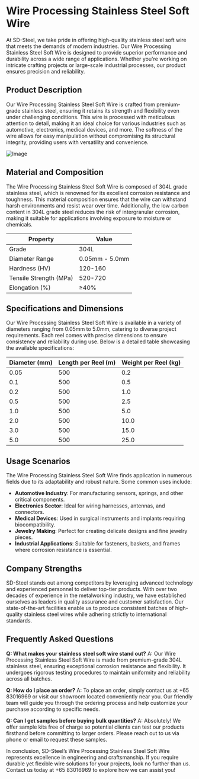 # Wire Processing Stainless Steel Soft Wire

At SD-Steel, we take pride in offering high-quality stainless steel soft wire that meets the demands of modern industries. Our Wire Processing Stainless Steel Soft Wire is designed to provide superior performance and durability across a wide range of applications. Whether you're working on intricate crafting projects or large-scale industrial processes, our product ensures precision and reliability.

## Product Description

Our Wire Processing Stainless Steel Soft Wire is crafted from premium-grade stainless steel, ensuring it retains its strength and flexibility even under challenging conditions. This wire is processed with meticulous attention to detail, making it an ideal choice for various industries such as automotive, electronics, medical devices, and more. The softness of the wire allows for easy manipulation without compromising its structural integrity, providing users with versatility and convenience.

![Image](https://github.com/user-attachments/assets/2567258e-e124-4816-932d-1809bd27ef0b)

## Material and Composition

The Wire Processing Stainless Steel Soft Wire is composed of 304L grade stainless steel, which is renowned for its excellent corrosion resistance and toughness. This material composition ensures that the wire can withstand harsh environments and resist wear over time. Additionally, the low carbon content in 304L grade steel reduces the risk of intergranular corrosion, making it suitable for applications involving exposure to moisture or chemicals.

| Property              | Value            |
|-----------------------|------------------|
| Grade                 | 304L             |
| Diameter Range        | 0.05mm - 5.0mm   |
| Hardness (HV)         | 120-160          |
| Tensile Strength (MPa)| 520-720          |
| Elongation (%)        | ≥40%             |

## Specifications and Dimensions

Our Wire Processing Stainless Steel Soft Wire is available in a variety of diameters ranging from 0.05mm to 5.0mm, catering to diverse project requirements. Each reel comes with precise dimensions to ensure consistency and reliability during use. Below is a detailed table showcasing the available specifications:

| Diameter (mm) | Length per Reel (m) | Weight per Reel (kg) |
|---------------|---------------------|----------------------|
| 0.05          | 500                 | 0.2                  |
| 0.1           | 500                 | 0.5                  |
| 0.2           | 500                 | 1.0                  |
| 0.5           | 500                 | 2.5                  |
| 1.0           | 500                 | 5.0                  |
| 2.0           | 500                 | 10.0                 |
| 3.0           | 500                 | 15.0                 |
| 5.0           | 500                 | 25.0                 |

## Usage Scenarios

The Wire Processing Stainless Steel Soft Wire finds application in numerous fields due to its adaptability and robust nature. Some common uses include:

- **Automotive Industry**: For manufacturing sensors, springs, and other critical components.
- **Electronics Sector**: Ideal for wiring harnesses, antennas, and connectors.
- **Medical Devices**: Used in surgical instruments and implants requiring biocompatibility.
- **Jewelry Making**: Perfect for creating delicate designs and fine jewelry pieces.
- **Industrial Applications**: Suitable for fasteners, baskets, and frames where corrosion resistance is essential.

## Company Strengths

SD-Steel stands out among competitors by leveraging advanced technology and experienced personnel to deliver top-tier products. With over two decades of experience in the metalworking industry, we have established ourselves as leaders in quality assurance and customer satisfaction. Our state-of-the-art facilities enable us to produce consistent batches of high-quality stainless steel wires while adhering strictly to international standards.

## Frequently Asked Questions

**Q: What makes your stainless steel soft wire stand out?**
A: Our Wire Processing Stainless Steel Soft Wire is made from premium-grade 304L stainless steel, ensuring exceptional corrosion resistance and flexibility. It undergoes rigorous testing procedures to maintain uniformity and reliability across all batches.

**Q: How do I place an order?**
A: To place an order, simply contact us at +65 83016969 or visit our showroom located conveniently near you. Our friendly team will guide you through the ordering process and help customize your purchase according to specific needs.

**Q: Can I get samples before buying bulk quantities?**
A: Absolutely! We offer sample kits free of charge so potential clients can test our products firsthand before committing to larger orders. Please reach out to us via phone or email to request these samples.

In conclusion, SD-Steel’s Wire Processing Stainless Steel Soft Wire represents excellence in engineering and craftsmanship. If you require durable yet flexible wire solutions for your projects, look no further than us. Contact us today at +65 83016969 to explore how we can assist you!